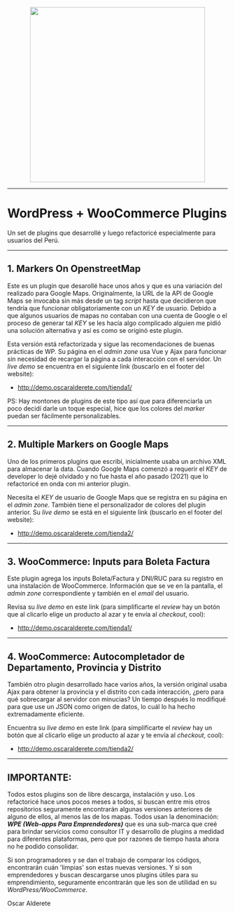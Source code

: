 <p align="center"><img src="https://oscaralderete.com/img/logo_wpe.svg" width="400"></p>

---

# WordPress + WooCommerce Plugins

Un set de plugins que desarrollé y luego refactoricé especialmente para usuarios del Perú.

---

## 1. Markers On OpenstreetMap

Este es un plugin que desarollé hace unos años y que es una variación del realizado para Google Maps. Originalmente, la URL de la API de Google Maps se invocaba sin más desde un tag _script_ hasta que decidieron que tendría que funcionar obligatoriamente con un _KEY_ de usuario. Debido a que algunos usuarios de mapas no contaban con una cuenta de Google o el proceso de generar tal _KEY_ se les hacía algo complicado alguien me pidió una solución alternativa y así es como se originó este plugin.

Esta versión está refactorizada y sigue las recomendaciones de buenas prácticas de WP. Su página en el _admin zone_ usa Vue y Ajax para funcionar sin necesidad de recargar la página a cada interacción con el servidor. Un _live demo_ se encuentra en el siguiente link (buscarlo en el footer del website):

-   <a href="http://demo.oscaralderete.com/tienda1/" target="_blank">http://demo.oscaralderete.com/tienda1/</a>

PS: Hay montones de plugins de este tipo así que para diferenciarla un poco decidí darle un toque especial, hice que los colores del _marker_ puedan ser fácilmente personalizables.

---

## 2. Multiple Markers on Google Maps

Uno de los primeros plugins que escribí, inicialmente usaba un archivo XML para almacenar la data. Cuando Google Maps comenzó a requerir el _KEY_ de developer lo dejé olvidado y no fue hasta el año pasado (2021) que lo refactoricé en onda con mi anterior plugin.

Necesita el _KEY_ de usuario de Google Maps que se registra en su página en el _admin zone_. También tiene el personalizador de colores del plugin anterior. Su _live demo_ se está en el siguiente link (buscarlo en el footer del website):

-   <a href="http://demo.oscaralderete.com/tienda2/" target="_blank">http://demo.oscaralderete.com/tienda2/</a>

---

## 3. WooCommerce: Inputs para Boleta Factura

Este plugin agrega los inputs Boleta/Factura y DNI/RUC para su registro en una instalación de WooCommerce. Información que se ve en la pantalla, el _admin zone_ correspondiente y también en el _email_ del usuario.

Revisa su _live demo_ en este link (para simplificarte el _review_ hay un botón que al clicarlo elige un producto al azar y te envía al _checkout_, cool):

-   <a href="http://demo.oscaralderete.com/tienda1/" target="_blank">http://demo.oscaralderete.com/tienda1/</a>

---

## 4. WooCommerce: Autocompletador de Departamento, Provincia y Distrito

También otro plugin desarrollado hace varios años, la versión original usaba Ajax para obtener la provincia y el distrito con cada interacción, ¿pero para qué sobrecargar al servidor con minucias? Un tiempo después lo modifiqué para que use un JSON como origen de datos, lo cuál lo ha hecho extremadamente eficiente.

Encuentra su _live demo_ en este link (para simplificarte el _review_ hay un botón que al clicarlo elige un producto al azar y te envía al _checkout_, cool):

-   <a href="http://demo.oscaralderete.com/tienda2/" target="_blank">http://demo.oscaralderete.com/tienda2/</a>

---

## IMPORTANTE:

Todos estos plugins son de libre descarga, instalación y uso. Los refactoricé hace unos pocos meses a todos, si buscan entre mis otros repositorios seguramente encontrarán algunas versiones anteriores de alguno de ellos, al menos las de los mapas. Todos usan la denominación: **_WPE (Web-apps Para Emprendedores)_** que es una sub-marca que creé para brindar servicios como consultor IT y desarrollo de plugins a medidad para diferentes plataformas, pero que por razones de tiempo hasta ahora no he podido consolidar.

Si son programadores y se dan el trabajo de comparar los códigos, encontrarán cuán 'limpias' son estas nuevas versiones. Y si son emprendedores y buscan descargarse unos plugins útiles para su emprendimiento, seguramente encontrarán que les son de utilidad en su _WordPress/WooCommerce_.


Oscar Alderete
